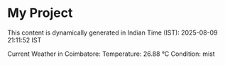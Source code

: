 # My Project

This content is dynamically generated in Indian Time (IST): 2025-08-09 21:11:52 IST


Current Weather in Coimbatore:
Temperature: 26.88 °C
Condition: mist
